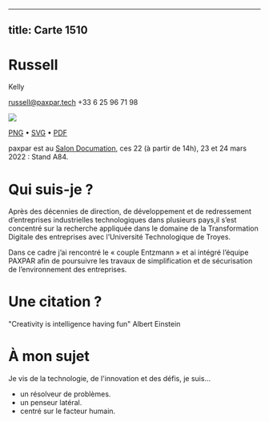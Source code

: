 
---
title: Carte 1510
---

# Russell
Kelly



russell@paxpar.tech
+33 6 25 96 71 98


![](https://media.paxpar.tech/ludi/card_1510_recto.png)

[PNG](https://media.paxpar.tech/ludi/card_1510_recto.png) • [SVG](https://media.paxpar.tech/ludi/card_1510_recto.svg) • [PDF](https://media.paxpar.tech/ludi/card_1510_recto.pdf)

paxpar est au [Salon Documation](https://www.documation.fr/info_societe/527/paxpartech.html), ces 22 (à partir de 14h), 23 et 24 mars 2022 : Stand A84.
  
# Qui suis-je ?
  Après des décennies de direction, de développement et de redressement d’entreprises industrielles technologiques dans plusieurs pays,il s’est concentré sur la recherche appliquée dans le domaine de la Transformation Digitale des entreprises avec l’Université Technologique de Troyes.


  Dans ce cadre j’ai rencontré le « couple Entzmann » et ai intégré l’équipe PAXPAR afin de poursuivre les travaux de simplification et de sécurisation de l’environnement des entreprises.

# Une citation ?
  "Creativity is intelligence having fun" Albert Einstein

# À mon sujet 
Je vis de la technologie, de l'innovation et des défis, je suis...
  - un résolveur de problèmes.
  - un penseur latéral.
  - centré sur le facteur humain.


